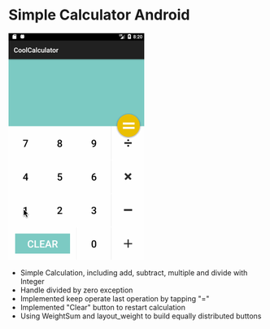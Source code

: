 # Simple Calculator Android

![Image](https://github.com/liangjiapei/Simple-Calculator-Android/blob/master/simple_calculator_walkthrough.gif)

- Simple Calculation, including add, subtract, multiple and divide with Integer
- Handle divided by zero exception
- Implemented keep operate last operation by tapping "="
- Implemented "Clear" button to restart calculation
- Using WeightSum and layout_weight to build equally distributed buttons

